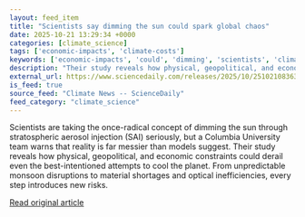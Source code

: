 ```yaml
---
layout: feed_item
title: "Scientists say dimming the sun could spark global chaos"
date: 2025-10-21 13:29:34 +0000
categories: [climate_science]
tags: ['economic-impacts', 'climate-costs']
keywords: ['economic-impacts', 'could', 'dimming', 'scientists', 'climate-costs']
description: "Their study reveals how physical, geopolitical, and economic constraints could derail even the best-intentioned attempts to cool the planet"
external_url: https://www.sciencedaily.com/releases/2025/10/251021083631.htm
is_feed: true
source_feed: "Climate News -- ScienceDaily"
feed_category: "climate_science"
---
```


Scientists are taking the once-radical concept of dimming the sun through stratospheric aerosol injection (SAI) seriously, but a Columbia University team warns that reality is far messier than models suggest. Their study reveals how physical, geopolitical, and economic constraints could derail even the best-intentioned attempts to cool the planet. From unpredictable monsoon disruptions to material shortages and optical inefficiencies, every step introduces new risks.

[Read original article](https://www.sciencedaily.com/releases/2025/10/251021083631.htm)
